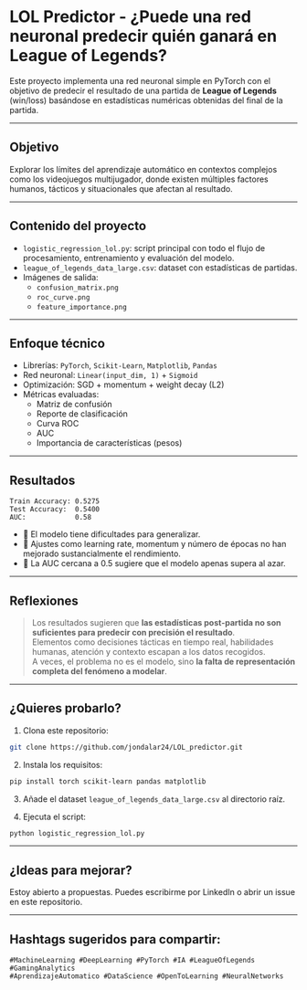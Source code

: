 
# LOL Predictor - ¿Puede una red neuronal predecir quién ganará en League of Legends?

Este proyecto implementa una red neuronal simple en PyTorch con el objetivo de predecir el resultado de una partida de **League of Legends** (win/loss) basándose en estadísticas numéricas obtenidas del final de la partida.

---

## Objetivo

Explorar los límites del aprendizaje automático en contextos complejos como los videojuegos multijugador, donde existen múltiples factores humanos, tácticos y situacionales que afectan al resultado.

---

## Contenido del proyecto

- `logistic_regression_lol.py`: script principal con todo el flujo de procesamiento, entrenamiento y evaluación del modelo.
- `league_of_legends_data_large.csv`: dataset con estadísticas de partidas.
- Imágenes de salida:
  - `confusion_matrix.png`
  - `roc_curve.png`
  - `feature_importance.png`

---

##  Enfoque técnico

- Librerías: `PyTorch`, `Scikit-Learn`, `Matplotlib`, `Pandas`
- Red neuronal: `Linear(input_dim, 1)` + `Sigmoid`
- Optimización: SGD + momentum + weight decay (L2)
- Métricas evaluadas:
  - Matriz de confusión
  - Reporte de clasificación
  - Curva ROC
  - AUC
  - Importancia de características (pesos)

---

##  Resultados

```plaintext
Train Accuracy: 0.5275
Test Accuracy:  0.5400
AUC:            0.58
```

- 🔹 El modelo tiene dificultades para generalizar.
- 🔹 Ajustes como learning rate, momentum y número de épocas no han mejorado sustancialmente el rendimiento.
- 🔹 La AUC cercana a 0.5 sugiere que el modelo apenas supera al azar.

---

## Reflexiones

> Los resultados sugieren que **las estadísticas post-partida no son suficientes para predecir con precisión el resultado**.  
> Elementos como decisiones tácticas en tiempo real, habilidades humanas, atención y contexto escapan a los datos recogidos.  
> A veces, el problema no es el modelo, sino **la falta de representación completa del fenómeno a modelar**.

---

##  ¿Quieres probarlo?

1. Clona este repositorio:
```bash
git clone https://github.com/jondalar24/LOL_predictor.git
```

2. Instala los requisitos:
```bash
pip install torch scikit-learn pandas matplotlib
```

3. Añade el dataset `league_of_legends_data_large.csv` al directorio raíz.

4. Ejecuta el script:
```bash
python logistic_regression_lol.py
```

---

##  ¿Ideas para mejorar?

Estoy abierto a propuestas. Puedes escribirme por LinkedIn o abrir un issue en este repositorio.

---

##  Hashtags sugeridos para compartir:

```
#MachineLearning #DeepLearning #PyTorch #IA #LeagueOfLegends #GamingAnalytics 
#AprendizajeAutomatico #DataScience #OpenToLearning #NeuralNetworks
```
